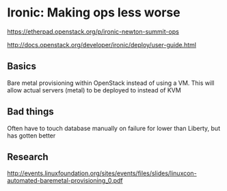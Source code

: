 # Ironic: Making ops less worse

<https://etherpad.openstack.org/p/ironic-newton-summit-ops>

<http://docs.openstack.org/developer/ironic/deploy/user-guide.html>

## Basics

Bare metal provisioning within OpenStack instead of using a VM.  This will allow actual servers (metal) to be deployed to instead of KVM

## Bad things

Often have to touch database manually on failure for lower than Liberty, but has gotten better

## Research

<http://events.linuxfoundation.org/sites/events/files/slides/linuxcon-automated-baremetal-provisioning_0.pdf>

